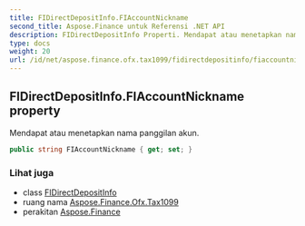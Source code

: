 ```yaml
---
title: FIDirectDepositInfo.FIAccountNickname
second_title: Aspose.Finance untuk Referensi .NET API
description: FIDirectDepositInfo Properti. Mendapat atau menetapkan nama panggilan akun.
type: docs
weight: 20
url: /id/net/aspose.finance.ofx.tax1099/fidirectdepositinfo/fiaccountnickname/
---
```

## FIDirectDepositInfo.FIAccountNickname property

Mendapat atau menetapkan nama panggilan akun.

```csharp
public string FIAccountNickname { get; set; }
```

### Lihat juga

* class [FIDirectDepositInfo](../)
* ruang nama [Aspose.Finance.Ofx.Tax1099](../../fidirectdepositinfo/)
* perakitan [Aspose.Finance](../../../)


